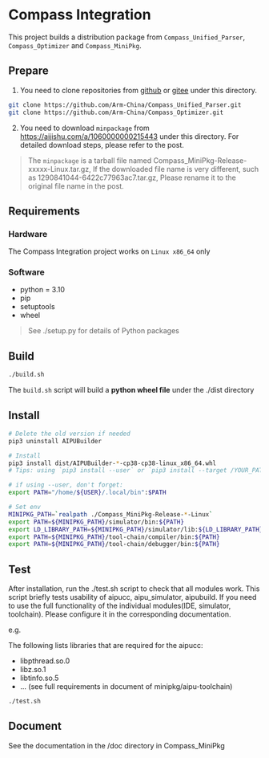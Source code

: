 # Compass Integration

This project builds a distribution package from `Compass_Unified_Parser`, `Compass_Optimizer` and `Compass_MiniPkg`.

## Prepare

1. You need to clone repositories from [github] or [gitee] under this directory.

[github]: https://github.com/Arm-China
[gitee]: https://gitee.com/Arm-China

```bash
git clone https://github.com/Arm-China/Compass_Unified_Parser.git
git clone https://github.com/Arm-China/Compass_Optimizer.git
```

2. You need to download `minpackage` from <https://aijishu.com/a/1060000000215443> under this directory. For detailed download steps, please refer to the post.

> The `minpackage` is a tarball file named Compass_MiniPkg-Release-xxxxx-Linux.tar.gz, If the downloaded file name is very different, such as 1290841044-6422c77963ac7.tar.gz, Please rename it to the original file name in the post.

## Requirements

### Hardware

The Compass Integration project works on ``Linux x86_64`` only

### Software

* python = 3.10
* pip
* setuptools
* wheel

> See ./setup.py for details of Python packages

## Build

```bash
./build.sh
```

The `build.sh` script will build a **python wheel file** under the ./dist directory

## Install

```bash
# Delete the old version if needed
pip3 uninstall AIPUBuilder

# Install
pip3 install dist/AIPUBuilder-*-cp38-cp38-linux_x86_64.whl
# Tips: using `pip3 install --user` or `pip3 install --target /YOUR_PATH` if your don't have root premission

# if using --user, don't forget:
export PATH="/home/${USER}/.local/bin":$PATH

# Set env
MINIPKG_PATH=`realpath ./Compass_MiniPkg-Release-*-Linux`
export PATH=${MINIPKG_PATH}/simulator/bin:${PATH}
export LD_LIBRARY_PATH=${MINIPKG_PATH}/simulator/lib:${LD_LIBRARY_PATH}
export PATH=${MINIPKG_PATH}/tool-chain/compiler/bin:${PATH}
export PATH=${MINIPKG_PATH}/tool-chain/debugger/bin:${PATH}
```

## Test

After installation, run the ./test.sh script to check that all modules work. This script briefly tests usability of aipucc, aipu_simulator, aipubuild. If you need to use the full functionality of the individual modules(IDE, simulator, toolchain). Please configure it in the corresponding documentation.

e.g.

The following lists libraries that are required for the aipucc:

* libpthread.so.0
* libz.so.1
* libtinfo.so.5
* ... (see full requirements in document of minipkg/aipu-toolchain)

```bash
./test.sh
```

## Document

See the documentation in the /doc directory in Compass_MiniPkg

